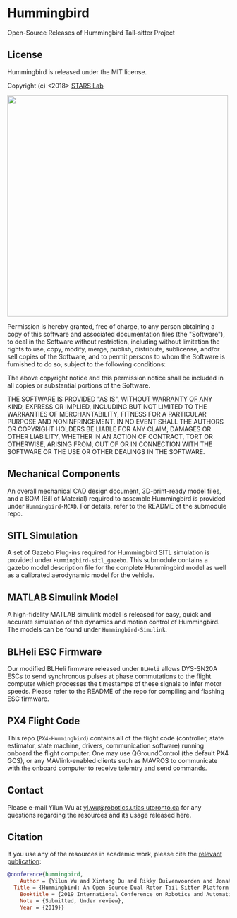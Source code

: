 # Hummingbird
Open-Source Releases of Hummingbird Tail-sitter Project


## License
Hummingbird is released under the MIT license.

Copyright (c) <2018> [STARS Lab](http://www.starslab.ca/)

<img src="http://www.starslab.ca/wp-content/themes/stars-lab/images/stars-logo.png" width="500">

Permission is hereby granted, free of charge, to any person obtaining a copy
of this software and associated documentation files (the "Software"), to deal
in the Software without restriction, including without limitation the rights
to use, copy, modify, merge, publish, distribute, sublicense, and/or sell
copies of the Software, and to permit persons to whom the Software is
furnished to do so, subject to the following conditions:

The above copyright notice and this permission notice shall be included in all
copies or substantial portions of the Software.

THE SOFTWARE IS PROVIDED "AS IS", WITHOUT WARRANTY OF ANY KIND, EXPRESS OR
IMPLIED, INCLUDING BUT NOT LIMITED TO THE WARRANTIES OF MERCHANTABILITY,
FITNESS FOR A PARTICULAR PURPOSE AND NONINFRINGEMENT. IN NO EVENT SHALL THE
AUTHORS OR COPYRIGHT HOLDERS BE LIABLE FOR ANY CLAIM, DAMAGES OR OTHER
LIABILITY, WHETHER IN AN ACTION OF CONTRACT, TORT OR OTHERWISE, ARISING FROM,
OUT OF OR IN CONNECTION WITH THE SOFTWARE OR THE USE OR OTHER DEALINGS IN THE
SOFTWARE.


## Mechanical Components
An overall mechanical CAD design document, 3D-print-ready model files, and a BOM (Bill of Material) required to assemble Hummingbird is provided under `Hummingbird-MCAD`. For details, refer to the README of the submodule repo.

## SITL Simulation
A set of Gazebo Plug-ins required for Hummingbird SITL simulation is provided under `Hummingbird-sitl_gazebo`. This submodule contains a gazebo model description file for the complete Hummingbird model as well as a calibrated aerodynamic model for the vehicle.

## MATLAB Simulink Model
A high-fidelity MATLAB simulink model is released for easy, quick and accurate simulation of the dynamics and motion control of Hummingbird. The models can be found under `Hummingbird-Simulink`.

## BLHeli ESC Firmware
Our modified BLHeli firmware released under `BLHeli` allows DYS-SN20A ESCs to send synchronous pulses at phase commutations to the flight computer which processes the timestamps of these signals to infer motor speeds. Please refer to the README of the repo for compiling and flashing ESC firmware. 

## PX4 Flight Code
This repo (`PX4-Hummingbird`) contains all of the flight code (controller, state estimator, state machine, drivers, communication software) running onboard the flight computer. One may use QGroundControl (the default PX4 GCS), or any MAVlink-enabled clients such as MAVROS to communicate with the onboard computer to receive telemtry and send commands.

## Contact
Please e-mail Yilun Wu at <yl.wu@robotics.utias.utoronto.ca> for any questions regarding the resources and its usage released here.
  
## Citation
If you use any of the resources in academic work, please cite the [relevant publication](https://arxiv.org/abs/1810.03196): 

```bibtex
@conference{hummingbird,
	Author = {Yilun Wu and Xintong Du and Rikky Duivenvoorden and Jonathan Kelly},
  Title = {Hummingbird: An Open-Source Dual-Rotor Tail-Sitter Platform for Research and Education},
	Booktitle = {2019 International Conference on Robotics and Automation (ICRA)},
	Note = {Submitted, Under review},
	Year = {2019}}
```
